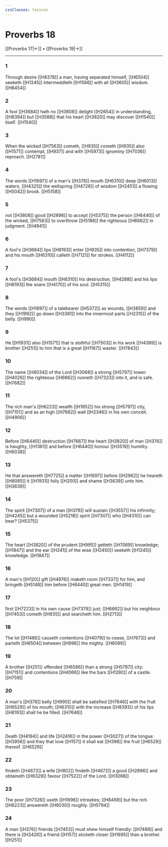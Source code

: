 ```yaml
---
cssClasses: lexicon
---
```

# Proverbs 18

[[Proverbs 17|←]] • [[Proverbs 19|→]]

---

### 1
Through desire [[H8378]] a man, having separated himself, [[H6504]] seeketh [[H1245]] intermeddleth [[H1566]] with all [[H3605]] wisdom. [[H8454]]

### 2
A fool [[H3684]] hath no [[H3808]] delight [[H2654]] in understanding, [[H8394]] but [[H3588]] that his heart [[H3820]] may discover [[H1540]] itself. [[H1540]]

### 3
When the wicked [[H7563]] cometh, [[H935]] cometh [[H935]] also [[H1571]] contempt, [[H937]] and with [[H5973]] ignominy [[H7036]] reproach. [[H2781]]

### 4
The words [[H1697]] of a man's [[H376]] mouth [[H6310]] deep [[H6013]] waters, [[H4325]] the wellspring [[H4726]] of wisdom [[H2451]] a flowing [[H5042]] brook. [[H5158]]

### 5
not [[H3808]] good [[H2896]] to accept [[H5375]] the person [[H6440]] of the wicked, [[H7563]] to overthrow [[H5186]] the righteous [[H6662]] in judgment. [[H4941]]

### 6
A fool's [[H3684]] lips [[H8193]] enter [[H935]] into contention, [[H7379]] and his mouth [[H6310]] calleth [[H7121]] for strokes. [[H4112]]

### 7
A fool's [[H3684]] mouth [[H6310]] his destruction, [[H4288]] and his lips [[H8193]] the snare [[H4170]] of his soul. [[H5315]]

### 8
The words [[H1697]] of a talebearer [[H5372]] as wounds, [[H3859]] and they [[H1992]] go down [[H3381]] into the innermost parts [[H2315]] of the belly. [[H990]]

### 9
He [[H1931]] also [[H1571]] that is slothful [[H7503]] in his work [[H4399]] is brother [[H251]] to him that is a great [[H1167]] waster. [[H7843]]

### 10
The name [[H8034]] of the Lord [[H3068]] a strong [[H5797]] tower: [[H4026]] the righteous [[H6662]] runneth [[H7323]] into it, and is safe. [[H7682]]

### 11
The rich man's [[H6223]] wealth [[H1952]] his strong [[H5797]] city, [[H7151]] and as an high [[H7682]] wall [[H2346]] in his own conceit. [[H4906]]

### 12
Before [[H6440]] destruction [[H7667]] the heart [[H3820]] of man [[H376]] is haughty, [[H1361]] and before [[H6440]] honour [[H3519]] humility. [[H6038]]

### 13
He that answereth [[H7725]] a matter [[H1697]] before [[H2962]] he heareth [[H8085]] it [[H1931]] folly [[H200]] and shame [[H3639]] unto him. [[H3639]]

### 14
The spirit [[H7307]] of a man [[H376]] will sustain [[H3557]] his infirmity; [[H4245]] but a wounded [[H5218]] spirit [[H7307]] who [[H4310]] can bear? [[H5375]]

### 15
The heart [[H3820]] of the prudent [[H995]] getteth [[H7069]] knowledge; [[H1847]] and the ear [[H241]] of the wise [[H2450]] seeketh [[H1245]] knowledge. [[H1847]]

### 16
A man's [[H120]] gift [[H4976]] maketh room [[H7337]] for him, and bringeth [[H5148]] him before [[H6440]] great men. [[H1419]]

### 17
first [[H7223]] in his own cause [[H7379]] just; [[H6662]] but his neighbour [[H7453]] cometh [[H935]] and searcheth him. [[H2713]]

### 18
The lot [[H1486]] causeth contentions [[H4079]] to cease, [[H7673]] and parteth [[H6504]] between [[H996]] the mighty. [[H6099]]

### 19
A brother [[H251]] offended [[H6586]] than a strong [[H5797]] city: [[H7151]] and contentions [[H4066]] like the bars [[H1280]] of a castle. [[H759]]

### 20
A man's [[H376]] belly [[H990]] shall be satisfied [[H7646]] with the fruit [[H6529]] of his mouth; [[H6310]] with the increase [[H8393]] of his lips [[H8193]] shall he be filled. [[H7646]]

### 21
Death [[H4194]] and life [[H2416]] in the power [[H3027]] of the tongue: [[H3956]] and they that love [[H157]] it shall eat [[H398]] the fruit [[H6529]] thereof. [[H6529]]

### 22
findeth [[H4672]] a wife [[H802]] findeth [[H4672]] a good [[H2896]] and obtaineth [[H6329]] favour [[H7522]] of the Lord. [[H3068]]

### 23
The poor [[H7326]] useth [[H1696]] intreaties; [[H8469]] but the rich [[H6223]] answereth [[H6030]] roughly. [[H5794]]

### 24
A man [[H376]] friends [[H7453]] must shew himself friendly: [[H7489]] and there is [[H3426]] a friend [[H157]] sticketh closer [[H1695]] than a brother. [[H251]]